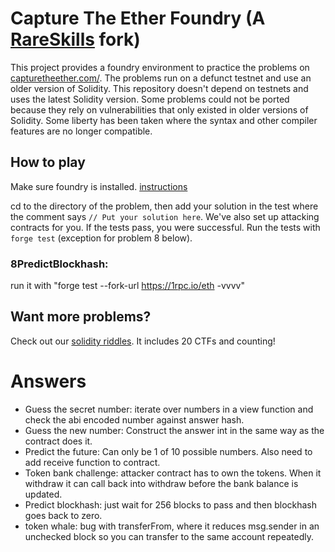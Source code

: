 # Capture The Ether Foundry (A [RareSkills](http://www.rareskills.io/) fork)
This project provides a foundry environment to practice the problems on [capturetheether.com/](https://capturetheether.com/). The problems run on a defunct testnet and use an older version of Solidity. This repository doesn't depend on testnets and uses the latest Solidity version. Some problems could not be ported because they rely on vulnerabilities that only existed in older versions of Solidity. Some liberty has been taken where the syntax and other compiler features are no longer compatible.

## How to play
Make sure foundry is installed. [instructions](https://book.getfoundry.sh/getting-started/installation)

cd to the directory of the problem, then add your solution in the test where the comment says `// Put your solution here`. We've also set up attacking contracts for you. If the tests pass, you were successful. Run the tests with `forge test` (exception for problem 8 below).

### 8PredictBlockhash:

run it with "forge test --fork-url https://1rpc.io/eth -vvvv"

## Want more problems?
Check out our [solidity riddles](https://github.com/rareSkills/solidity-riddles). It includes 20 CTFs and counting!


# Answers
- Guess the secret number: iterate over numbers in a view function and check the abi encoded number against answer hash.
- Guess the new number: Construct the answer int in the same way as the contract does it.
- Predict the future: Can only be 1 of 10 possible numbers. Also need to add receive function to contract.
- Token bank challenge: attacker contract has to own the tokens. When it withdraw it can call back into withdraw before the bank balance is updated.
- Predict blockhash: just wait for 256 blocks to pass and then blockhash goes back to zero.
- token whale: bug with transferFrom, where it reduces msg.sender in an unchecked block so you can transfer to the same account repeatedly.
